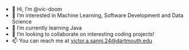 - 👋 Hi, I’m @vic-doom
- 👀 I’m interested in Machine Learning, Software Development and Data Science
- 🌱 I’m currently learning Java
- 💞️ I’m looking to collaborate on interesting coding projects!
- 📫 You can reach me at victor.a.sanni.24@dartmouth.edu

<!---
vic-doom/vic-doom is a ✨ special ✨ repository because its `README.md` (this file) appears on your GitHub profile.
You can click the Preview link to take a look at your changes.
--->
